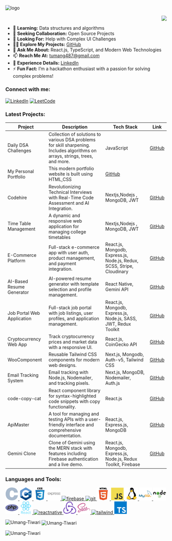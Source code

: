 ![logo](https://github.com/user-attachments/assets/9e69741e-2c35-498a-9712-ab0fb8566dea)

<p align="right">
<img src="https://readme-typing-svg.herokuapp.com?color=FF6F61&width=800&height=60&lines=Hi+👋+I'm+Umang+Tiwari!;Web+Developer+|+React+|+Node.js+|;Crafting+Seamless+Web+Experiences;Passionate+About+Tech+and+Innovation;Exploring+New+Technologies+Every+Day;Let's+Build+Something+Amazing+Together!" align="center" />
</p>

- 🌱 **Learning:** Data structures and algorithms
- 👯 **Seeking Collaboration:** Open Source Projects
- 🤝 **Looking For:** Help with Complex UI Challenges
- 👨‍💻 **Explore My Projects:** [GitHub](https://github.com/Umang1901?tab=repositories)
- 💬 **Ask Me About:** React.js, TypeScript, and Modern Web Technologies
- 📫 **Reach Me At:** tumang487@gmail.com
- 📄 **Experience Details:** [LinkedIn](https://www.linkedin.com/in/umang-tiwari-a67b6023a/)
- ⚡ **Fun Fact:** I’m a hackathon enthusiast with a passion for solving complex problems!



<h3 align="left">Connect with me:</h3>
<p align="left">
  <a href="https://www.linkedin.com/in/umang-tiwari-a67b6023a/" target="_blank"><img align="center" src="https://raw.githubusercontent.com/rahuldkjain/github-profile-readme-generator/master/src/images/icons/Social/linked-in-alt.svg" alt="LinkedIn" height="30" width="40" /></a>
  <a href="https://leetcode.com/u/umang_tiw_ari/" target="_blank"><img align="center" src="https://raw.githubusercontent.com/rahuldkjain/github-profile-readme-generator/master/src/images/icons/Social/leet-code.svg" alt="LeetCode" height="30" width="40" /></a>
</p>

### Latest Projects:

| Project                        | Description                                                                            | Tech Stack                                      | Link                                                                                   |
| ------------------------------ | -------------------------------------------------------------------------------------- | ---------------------------------------------- | -------------------------------------------------------------------------------------- |
| Daily DSA Challenges          | Collection of solutions to various DSA problems for skill sharpening. Includes algorithms on arrays, strings, trees, and more. | JavaScript                                     | [GitHub]([https://github.com/Umang1901/DSA-Daily])                     |
| My Personal Portfolio          | This modern portfolio website is built using HTML,CSS                                     | [GitHub](https://github.com/Umang1901/OIBSIP/tree/main/Task-2)                     |
| Codehire          | Revolutionizing Technical Interviews with Real-Time Code Assessment and AI Integration. | Nextjs,Nodejs , MongoDB, JWT                     | [GitHub](https://github.com/kamlesh-Sahani/codehire)                     |
| Time Table Management          |A dynamic and responsive web application for managing college timetables | Nextjs,Nodejs , MongoDB, JWT                     | [GitHub](https://github.com/kamlesh-Sahani/time-table-dbit)                     |
| E-Commerce Platform            | Full-stack e-commerce app with user auth, product management, and payment integration. | React.js, Mongodb, Express.js, Node.js, Redux, SCSS, Stripe, Cloudinary | [GitHub](https://github.com/kamlesh-Sahani/Ecommerce_MERN_TypeScript)                     |
| AI-Based Resume Generator      | AI-powered resume generator with template selection and profile management.           | React Native, Gemini API                       | [GitHub](https://github.com/kamlesh-Sahani/Ai-resume-builder-react-native)               |
| Job Portal Web Application     | Full-stack job portal with job listings, user profiles, and application management.   | React.js, Mongodb, Express.js, Node.js, SASS, JWT, Redux Toolkit | [GitHub](https://github.com/kamlesh-Sahani/job_portal_MERN)                              |
| Cryptocurrency Web App         | Track cryptocurrency prices and market data with a responsive UI.                     | React.js, CoinGecko API                       | [GitHub](https://github.com/kamlesh-Sahani/Crypto_Coin_ReactJs)                   |
| WooComponent                   | Reusable Tailwind CSS components for modern web designs.                             | Next.js, Mongodb, Auth-v5, Tailwind CSS       | [GitHub](https://github.com/kamlesh-Sahani/wooComponet)                             |
| Email Tracking System         | Email tracking with Node.js, Nodemailer, and tracking pixels.                         | Next.js, MongoDB, Nodemailer, Auth.js          | [GitHub](https://github.com/kamlesh-Sahani/MAIL_TRACKER_NEXTJS)                    |
| code-copy-cat                  | React component library for syntax-highlighted code snippets with copy functionality. | React.js                                       | [GitHub](https://github.com/kamlesh-Sahani/code-copy-cat)                            |
| ApiMaster                      | A tool for managing and testing APIs with a user-friendly interface and comprehensive documentation. | React.js, Express.js, MongoDB                  | [GitHub](https://github.com/kamlesh-Sahani/Apis-Master)                               |
| Gemini Clone                   | Clone of Gemini using the MERN stack with features including Firebase authentication and a live demo. | React.js, Mongodb, Express.js, Node.js, Redux Toolkit, Firebase | [GitHub](https://github.com/kamlesh-Sahani/Gemini_Clone_MERN_TYPESCRIPT)             |


<h3 align="left">Languages and Tools:</h3>
<p align="left"> <a href="https://www.cprogramming.com/" target="_blank" rel="noreferrer"> <img src="https://raw.githubusercontent.com/devicons/devicon/master/icons/c/c-original.svg" alt="c" width="40" height="40"/> </a> <a href="https://www.w3schools.com/cpp/" target="_blank" rel="noreferrer"> <img src="https://raw.githubusercontent.com/devicons/devicon/master/icons/cplusplus/cplusplus-original.svg" alt="cplusplus" width="40" height="40"/> </a> <a href="https://www.w3schools.com/css/" target="_blank" rel="noreferrer"> <img src="https://raw.githubusercontent.com/devicons/devicon/master/icons/css3/css3-original-wordmark.svg" alt="css3" width="40" height="40"/> </a> <a href="https://expressjs.com" target="_blank" rel="noreferrer"> <img src="https://raw.githubusercontent.com/devicons/devicon/master/icons/express/express-original-wordmark.svg" alt="express" width="40" height="40"/> </a> <a href="https://firebase.google.com/" target="_blank" rel="noreferrer"> <img src="https://www.vectorlogo.zone/logos/firebase/firebase-icon.svg" alt="firebase" width="40" height="40"/> </a> <a href="https://git-scm.com/" target="_blank" rel="noreferrer"> <img src="https://www.vectorlogo.zone/logos/git-scm/git-scm-icon.svg" alt="git" width="40" height="40"/> </a> <a href="https://www.w3.org/html/" target="_blank" rel="noreferrer"> <img src="https://raw.githubusercontent.com/devicons/devicon/master/icons/html5/html5-original-wordmark.svg" alt="html5" width="40" height="40"/> </a> <a href="https://developer.mozilla.org/en-US/docs/Web/JavaScript" target="_blank" rel="noreferrer"> <img src="https://raw.githubusercontent.com/devicons/devicon/master/icons/javascript/javascript-original.svg" alt="javascript" width="40" height="40"/> </a> <a href="https://www.linux.org/" target="_blank" rel="noreferrer"> <img src="https://raw.githubusercontent.com/devicons/devicon/master/icons/linux/linux-original.svg" alt="linux" width="40" height="40"/> </a> <a href="https://www.mysql.com/" target="_blank" rel="noreferrer"> <img src="https://raw.githubusercontent.com/devicons/devicon/master/icons/mysql/mysql-original-wordmark.svg" alt="mysql" width="40" height="40"/> </a> <a href="https://nodejs.org" target="_blank" rel="noreferrer"> <img src="https://raw.githubusercontent.com/devicons/devicon/master/icons/nodejs/nodejs-original-wordmark.svg" alt="nodejs" width="40" height="40"/> </a> <a href="https://www.php.net" target="_blank" rel="noreferrer"> <img src="https://raw.githubusercontent.com/devicons/devicon/master/icons/php/php-original.svg" alt="php" width="40" height="40"/> </a> <a href="https://reactjs.org/" target="_blank" rel="noreferrer"> <img src="https://raw.githubusercontent.com/devicons/devicon/master/icons/react/react-original-wordmark.svg" alt="react" width="40" height="40"/> </a> <a href="https://reactnative.dev/" target="_blank" rel="noreferrer"> <img src="https://reactnative.dev/img/header_logo.svg" alt="reactnative" width="40" height="40"/> </a> <a href="https://redux.js.org" target="_blank" rel="noreferrer"> <img src="https://raw.githubusercontent.com/devicons/devicon/master/icons/redux/redux-original.svg" alt="redux" width="40" height="40"/> </a> <a href="https://sass-lang.com" target="_blank" rel="noreferrer"> <img src="https://raw.githubusercontent.com/devicons/devicon/master/icons/sass/sass-original.svg" alt="sass" width="40" height="40"/> </a> <a href="https://tailwindcss.com/" target="_blank" rel="noreferrer"> <img src="https://www.vectorlogo.zone/logos/tailwindcss/tailwindcss-icon.svg" alt="tailwind" width="40" height="40"/> </a> <a href="https://www.typescriptlang.org/" target="_blank" rel="noreferrer"> <img src="https://raw.githubusercontent.com/devicons/devicon/master/icons/typescript/typescript-original.svg" alt="typescript" width="40" height="40"/> </a> </p>


<p><img align="left" src="https://github-readme-stats.vercel.app/api/top-langs?username=kamlesh-sahani&theme=radical&show_icons=true&locale=en&layout=compact" alt="Umang-Tiwari" /></p>
<p>&nbsp;<img align="center" src="https://github-readme-stats.vercel.app/api?username=kamlesh-sahani&theme=radical&show_icons=true&locale=en" alt="Umang-Tiwari" /></p>
<p><img align="center" src="https://github-readme-streak-stats.herokuapp.com/?user=kamlesh-sahani&theme=radical&hide_border=false" alt="Umang-Tiwari" /></p>




